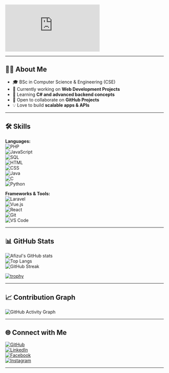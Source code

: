 <!-- Typing Animation -->
[![Typing SVG](https://readme-typing-svg.herokuapp.com?font=Fira+Code&pause=1000&color=00C7F7&width=435&lines=Hi+there+👋,+I'm+Afizul+Islam;Full+Stack+Web+Developer;Laravel+%7C+PHP+%7C+React+%7C+Node.js)](https://git.io/typing-svg)

---

## 👨‍💻 About Me
- 🎓 BSc in Computer Science & Engineering (CSE)  
- 🔭 Currently working on **Web Development Projects**  
- 🌱 Learning **C# and advanced backend concepts**  
- 👯 Open to collaborate on **GitHub Projects**  
- 💡 Love to build **scalable apps & APIs**  

---

## 🛠 Skills  

**Languages:**  
![PHP](https://img.shields.io/badge/PHP-777BB4?style=for-the-badge&logo=php&logoColor=white)  
![JavaScript](https://img.shields.io/badge/JavaScript-F7DF1E?style=for-the-badge&logo=javascript&logoColor=black)  
![SQL](https://img.shields.io/badge/SQL-003B57?style=for-the-badge&logo=mysql&logoColor=white)  
![HTML](https://img.shields.io/badge/HTML5-E34F26?style=for-the-badge&logo=html5&logoColor=white)  
![CSS](https://img.shields.io/badge/CSS3-1572B6?style=for-the-badge&logo=css3&logoColor=white)  
![Java](https://img.shields.io/badge/Java-007396?style=for-the-badge&logo=java&logoColor=white)  
![C](https://img.shields.io/badge/C-00599C?style=for-the-badge&logo=c&logoColor=white)  
![Python](https://img.shields.io/badge/Python-3776AB?style=for-the-badge&logo=python&logoColor=white)  

**Frameworks & Tools:**  
![Laravel](https://img.shields.io/badge/Laravel-FF2D20?style=for-the-badge&logo=laravel&logoColor=white)  
![Vue.js](https://img.shields.io/badge/Vue.js-4FC08D?style=for-the-badge&logo=vue.js&logoColor=white)  
![React](https://img.shields.io/badge/React-61DAFB?style=for-the-badge&logo=react&logoColor=black)  
![Git](https://img.shields.io/badge/Git-F05032?style=for-the-badge&logo=git&logoColor=white)  
![VS Code](https://img.shields.io/badge/VS%20Code-007ACC?style=for-the-badge&logo=visual-studio-code&logoColor=white)  

---

## 📊 GitHub Stats  

![Afizul's GitHub stats](https://github-readme-stats.vercel.app/api?username=Afizul2459&show_icons=true&theme=radical)  
![Top Langs](https://github-readme-stats.vercel.app/api/top-langs/?username=Afizul2459&layout=compact&theme=radical)  
![GitHub Streak](https://github-readme-streak-stats.herokuapp.com/?user=Afizul2459&theme=radical)  

[![trophy](https://github-profile-trophy.vercel.app/?username=Afizul2459&theme=radical&margin-w=10)](https://github.com/ryo-ma/github-profile-trophy)

---

## 📈 Contribution Graph
![GitHub Activity Graph](https://github-readme-activity-graph.vercel.app/graph?username=Afizul2459&theme=react-dark)

---

## 🌐 Connect with Me  

[![GitHub](https://img.shields.io/badge/GitHub-100000?style=for-the-badge&logo=github&logoColor=white)](https://github.com/Afizul2459)  
[![LinkedIn](https://img.shields.io/badge/LinkedIn-0077B5?style=for-the-badge&logo=linkedin&logoColor=white)](https://www.linkedin.com/in/afizul-islam-b3800620b/)  
[![Facebook](https://img.shields.io/badge/Facebook-1877F2?style=for-the-badge&logo=facebook&logoColor=white)](https://www.facebook.com/profile.php?id=100004502145147)  
[![Instagram](https://img.shields.io/badge/Instagram-E4405F?style=for-the-badge&logo=instagram&logoColor=white)](https://www.instagram.com/itsafizul/)  

---


